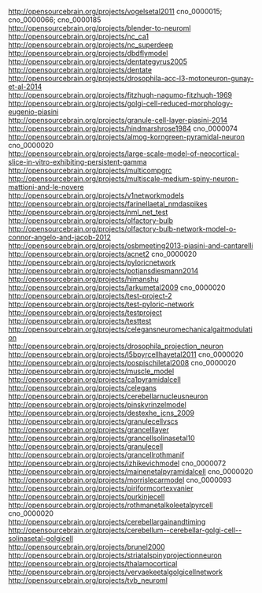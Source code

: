 
http://opensourcebrain.org/projects/vogelsetal2011                                                   cno_0000015; cno_0000066; cno_0000185  
http://opensourcebrain.org/projects/blender-to-neuroml                                               
http://opensourcebrain.org/projects/nc_ca1                                                           
http://opensourcebrain.org/projects/nc_superdeep                                                     
http://opensourcebrain.org/projects/dbdflymodel                                                      
http://opensourcebrain.org/projects/dentategyrus2005                                                 
http://opensourcebrain.org/projects/dentate                                                          
http://opensourcebrain.org/projects/drosophila-acc-l3-motoneuron-gunay-et-al-2014                    
http://opensourcebrain.org/projects/fitzhugh-nagumo-fitzhugh-1969                                    
http://opensourcebrain.org/projects/golgi-cell-reduced-morphology-eugenio-piasini                    
http://opensourcebrain.org/projects/granule-cell-layer-piasini-2014                                  
http://opensourcebrain.org/projects/hindmarshrose1984                                                cno_0000074  
http://opensourcebrain.org/projects/almog-korngreen-pyramidal-neuron                                 cno_0000020  
http://opensourcebrain.org/projects/large-scale-model-of-neocortical-slice-in-vitro-exhibiting-persistent-gamma 
http://opensourcebrain.org/projects/multicompgrc                                                     
http://opensourcebrain.org/projects/multiscale-medium-spiny-neuron-mattioni-and-le-novere            
http://opensourcebrain.org/projects/v1networkmodels                                                  
http://opensourcebrain.org/projects/farinellaetal_nmdaspikes                                         
http://opensourcebrain.org/projects/nml_net_test                                                     
http://opensourcebrain.org/projects/olfactory-bulb                                                   
http://opensourcebrain.org/projects/olfactory-bulb-network-model-o-connor-angelo-and-jacob-2012      
http://opensourcebrain.org/projects/osbmeeting2013-piasini-and-cantarelli                            
http://opensourcebrain.org/projects/acnet2                                                           cno_0000020  
http://opensourcebrain.org/projects/pyloricnetwork                                                   
http://opensourcebrain.org/projects/potjansdiesmann2014                                              
http://opensourcebrain.org/projects/himanshu                                                         
http://opensourcebrain.org/projects/larkumetal2009                                                   cno_0000020  
http://opensourcebrain.org/projects/test-project-2                                                   
http://opensourcebrain.org/projects/test-pyloric-network                                             
http://opensourcebrain.org/projects/testproject                                                      
http://opensourcebrain.org/projects/testtest                                                         
http://opensourcebrain.org/projects/celegansneuromechanicalgaitmodulation                            
http://opensourcebrain.org/projects/drosophila_projection_neuron                                     
http://opensourcebrain.org/projects/l5bpyrcellhayetal2011                                            cno_0000020  
http://opensourcebrain.org/projects/pospischiletal2008                                               cno_0000020  
http://opensourcebrain.org/projects/muscle_model                                                     
http://opensourcebrain.org/projects/ca1pyramidalcell                                                 
http://opensourcebrain.org/projects/celegans                                                         
http://opensourcebrain.org/projects/cerebellarnucleusneuron                                          
http://opensourcebrain.org/projects/pinskyrinzelmodel                                                
http://opensourcebrain.org/projects/destexhe_jcns_2009                                               
http://opensourcebrain.org/projects/granulecellvscs                                                  
http://opensourcebrain.org/projects/grancelllayer                                                    
http://opensourcebrain.org/projects/grancellsolinasetal10                                            
http://opensourcebrain.org/projects/granulecell                                                      
http://opensourcebrain.org/projects/grancellrothmanif                                                
http://opensourcebrain.org/projects/izhikevichmodel                                                  cno_0000072  
http://opensourcebrain.org/projects/mainenetalpyramidalcell                                          cno_0000020  
http://opensourcebrain.org/projects/morrislecarmodel                                                 cno_0000093  
http://opensourcebrain.org/projects/piriformcortexvanier                                             
http://opensourcebrain.org/projects/purkinjecell                                                     
http://opensourcebrain.org/projects/rothmanetalkoleetalpyrcell                                       cno_0000020  
http://opensourcebrain.org/projects/cerebellargainandtiming                                          
http://opensourcebrain.org/projects/cerebellum--cerebellar-golgi-cell--solinasetal-golgicell         
http://opensourcebrain.org/projects/brunel2000                                                       
http://opensourcebrain.org/projects/striatalspinyprojectionneuron                                    
http://opensourcebrain.org/projects/thalamocortical                                                  
http://opensourcebrain.org/projects/vervaekeetalgolgicellnetwork                                     
http://opensourcebrain.org/projects/tvb_neuroml                                                      